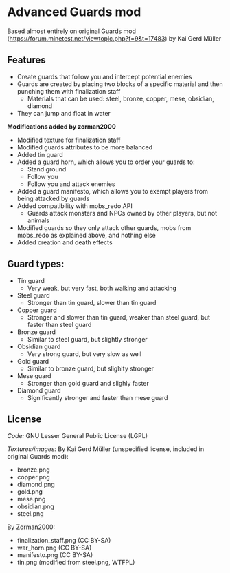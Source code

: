 Advanced Guards mod
===================
Based almost entirely on original Guards mod (https://forum.minetest.net/viewtopic.php?f=9&t=17483) by Kai Gerd Müller

Features
--------
- Create guards that follow you and intercept potential enemies
- Guards are created by placing two blocks of a specific material and then punching them with finalization staff
  - Materials that can be used: steel, bronze, copper, mese, obsidian, diamond
- They can jump and float in water

__Modifications added by zorman2000__
- Modified texture for finalization staff
- Modified guards attributes to be more balanced
- Added tin guard
- Added a guard horn, which allows you to order your guards to:
  - Stand ground
  - Follow you
  - Follow you and attack enemies
- Added a guard manifesto, which allows you to exempt players from being attacked by guards
- Added compatibility with mobs_redo API
  - Guards attack monsters and NPCs owned by other players, but not animals
- Modified guards so they only attack other guards, mobs from mobs_redo as explained above, and nothing else
- Added creation and death effects

Guard types:
------------
- Tin guard
  - Very weak, but very fast, both walking and attacking
- Steel guard
  - Stronger than tin guard, slower than tin guard
- Copper guard
  - Stronger and slower than tin guard, weaker than steel guard, but faster than steel guard
- Bronze guard
  - Similar to steel guard, but slightly stronger
- Obsidian guard
  - Very strong guard, but very slow as well
- Gold guard
  - Similar to bronze guard, but slighlty stronger
- Mese guard
  - Stronger than gold guard and slighly faster
- Diamond guard
  - Significantly stronger and faster than mese guard


License
-------
_Code:_ GNU Lesser General Public License (LGPL)

_Textures/images:_
By Kai Gerd Müller (unspecified license, included in original Guards mod):
- bronze.png
- copper.png
- diamond.png
- gold.png
- mese.png
- obsidian.png
- steel.png

By Zorman2000:
- finalization_staff.png (CC BY-SA)
- war_horn.png (CC BY-SA)
- manifesto.png (CC BY-SA)
- tin.png (modified from steel.png, WTFPL)